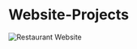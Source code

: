 # Website-Projects
![Restaurant Website](https://user-images.githubusercontent.com/49694359/145887640-2e52170c-c60a-430c-8764-d9d376b00ea9.png)
